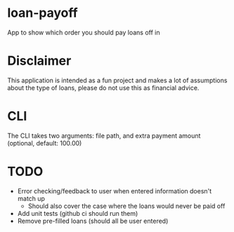 # loan-payoff

App to show which order you should pay loans off in

# Disclaimer

This application is intended as a fun project and makes a lot of assumptions about the type of loans, please do not use this as financial advice.

# CLI

The CLI takes two arguments: file path, and extra payment amount (optional, default: 100.00)

# TODO
- Error checking/feedback to user when entered information doesn't match up
   - Should also cover the case where the loans would never be paid off
- Add unit tests (github ci should run them)
- Remove pre-filled loans (should all be user entered)